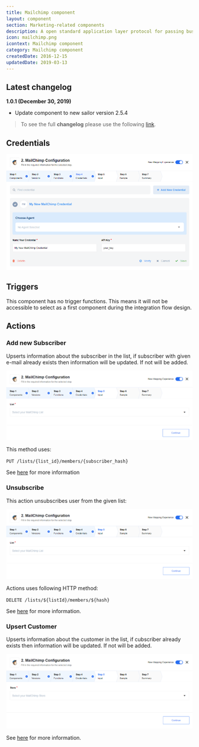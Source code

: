 ```yaml
---
title: Mailchimp component
layout: component
section: Marketing-related components
description: A open standard application layer protocol for passing business messages between applications or organizations.
icon: mailchimp.png
icontext: Mailchimp component
category: Mailchimp component
createdDate: 2016-12-15
updatedDate: 2019-03-13
---
```


## Latest changelog

**1.0.1 (December 30, 2019)**

* Update component to new sailor version 2.5.4

> To see the full **changelog** please use the following [link](/components/mailchimp/changelog).

## Credentials

![Credentials](img/credentials.png)

## Triggers

This component has no trigger functions. This means it will not be accessible to
select as a first component during the integration flow design.

## Actions

### Add new Subscriber

Upserts information about the subscriber in the list,
if subscriber with given e-mail already exists then information will be updated. If not will be added.

![Add new Subscriber](img/add-new-subscriber.png)

This method uses:

``PUT /lists/{list_id}/members/{subscriber_hash}``

See [here](http://developer.mailchimp.com/documentation/mailchimp/reference/lists/members/#edit-put_lists_list_id_members_subscriber_hash)
for more information

### Unsubscribe

This action unsubscribes user from the given list:

![Unsubscribe](img/unsubscribe.png)

Actions uses following HTTP method:

``DELETE /lists/${listId}/members/${hash}``

See [here](http://developer.mailchimp.com/documentation/mailchimp/reference/lists/members/#delete-delete_lists_list_id_members_subscriber_hash)
for more information.

### Upsert Customer

Upserts information about the customer in the list,
if cubscriber already exists then information will be updated. If not will be added.

![Upsert Customer](img/upsert-customer.png)

See [here](http://developer.mailchimp.com/documentation/mailchimp/reference/lists/members/#delete-delete_lists_list_id_members_subscriber_hash)
for more information.

